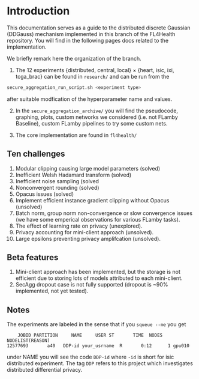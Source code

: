 # Introduction

This documentation serves as a guide to the distributed discrete Gaussian (DDGauss) mechanism implemented in this branch of the FL4Health repository. You will find in the following pages docs related to the implementation. 

We briefly remark here the organization of the branch.

1. The 12 experiments {distributed, central, local} $\times$ {heart, isic, ixi, tcga_brac} can be found in `research/` and can be run from the 
```sh
secure_aggregation_run_script.sh <experiment type>
```
after suitable modfication of the hyperparameter name and values.

2. In the `secure_aggregation_archive/` you will find the pseudocode, graphing, plots, custom networks we considered (i.e. not FLamby Baseline), custom FLamby pipelines to try some custom nets.

3. The core implementation are found in `fl4health/`

## Ten challenges 
1. Modular clipping causing large model parameters (solved)
2. Inefficient Welsh Hadamard transform (solved)
3. Inefficient noise sampling (solved
4. Nonconvergent rounding (solved)
5. Opacus issues (solved)
6. Implement efficient instance gradient clipping without Opacus (unsolved)
7. Batch norm, group norm non-convergence or slow convergence issues (we have some emperical observations for various FLamby tasks).
8. The effect of learning rate on privacy (unexplored).
9. Privacy accounting for mini-client approach (unsolved).
10. Large epsilons preventing privacy amplifcation (unsolved).

## Beta features
1. Mini-client approach has been implemented, but the storage is not efficient due to storing lots of models attributed to each mini-client.
2. SecAgg dropout case is not fully supported (dropout is ~90% implemented, not yet tested).

## Notes
The experiments are labeled in the sense that if you `squeue --me` you get
```
    JOBID PARTITION     NAME     USER ST       TIME  NODES NODELIST(REASON)
12577693       a40   DDP-id your_usrname  R       0:12      1 gpu010
```
under NAME you will see the code `DDP-id` where `-id` is short for isic distributed experiment. The tag `DDP` refers to this project which investigates distributed differential privacy. 